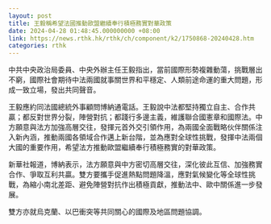 ```yaml
---
layout: post
title: 王毅稱希望法國推動歐盟繼續奉行積極務實對華政策
date: 2024-04-28 01:48:45.000000000 +08:00
link: https://news.rthk.hk/rthk/ch/component/k2/1750868-20240428.htm
categories: rthk
---
```


中共中央政治局委員、中央外辦主任王毅指出，當前國際形勢複雜動蕩，挑戰層出不窮，國際社會期待中法兩國就事關世界和平穩定、人類前途命運的重大問題，形成一致立場，發出共同聲音。

王毅應約同法國總統外事顧問博納通電話。王毅說中法都堅持獨立自主、合作共贏；都反對世界分裂，陣營對抗；都踐行多邊主義，維護聯合國憲章和國際法。中方願意與法方加強高層交往，發揮元首外交引領作用，為兩國全面戰略伙伴關係注入新內涵，推動兩國各領域合作邁上新台階，並為應對全球性挑戰，發揮中法兩個大國的重要作用，希望法方推動歐盟繼續奉行積極務實的對華政策。

新華社報道，博納表示，法方願意與中方密切高層交往，深化彼此互信、加強務實合作、爭取互利共贏。雙方要攜手促進熱點問題降溫，應對氣候變化等全球性挑戰，為縮小南北差距、避免陣營對抗作出積極貢獻，推動法中、歐中關係進一步發展。

雙方亦就烏克蘭、以巴衝突等共同關心的國際及地區問題協調。
